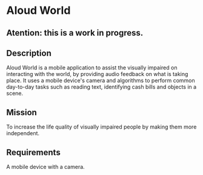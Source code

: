 # Aloud World

## Atention: this is a work in progress.

## Description
Aloud World is a mobile application to assist the visually impaired on interacting with the world, by providing audio feedback on what is taking place. It uses a mobile device's camera and algorithms to perform common day-to-day tasks such as reading text, identifying cash bills and objects in a scene.

## Mission
To increase the life quality of visually impaired people by making them more independent.

## Requirements
A mobile device with a camera.

